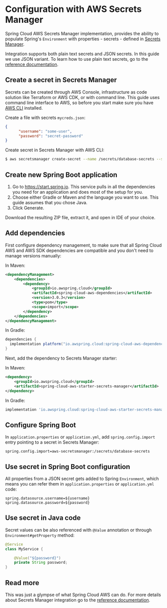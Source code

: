 # Configuration with AWS Secrets Manager

Spring Cloud AWS Secrets Manager implementation, provides the ability to populate Spring's `Environment` with properties - secrets - defined in [Secrets Manager](https://aws.amazon.com/secrets-manager/).

Integration supports both plain text secrets and JSON secrets. In this guide we use JSON variant. To learn how to use plain text secrets, go to the [reference documentation](https://docs.awspring.io/spring-cloud-aws/docs/3.0.3/reference/html/index.html#using-plain-text-secrets).

## Create a secret in Secrets Manager

Secrets can be created through AWS Console, infrastructure as code solution like Terraform or AWS CDK, or with command line. This guide uses command line interface to AWS, so before you start make sure you have [AWS CLI](https://docs.aws.amazon.com/cli/latest/userguide/cli-chap-welcome.html) installed.

Create a file with secrets `mycreds.json`:

```json
{
      "username": "some-user",
      "password": "secret-password"
}
```

Create secret in Secrets Manager with AWS CLI:

```bash
$ aws secretsmanager create-secret --name /secrets/database-secrets --secret-string file://mycreds.json
```

## Create new Spring Boot application

1. Go to https://start.spring.io. This service pulls in all the dependencies you need for an application and does most of the setup for you.
2. Choose either Gradle or Maven and the language you want to use. This guide assumes that you chose Java.
4. Click Generate.

Download the resulting ZIP file, extract it, and open in IDE of your choice.

## Add dependencies

First configure dependency management, to make sure that all Spring Cloud AWS and AWS SDK dependencies are compatible and you don't need to manage versions manually:

In Maven:

```xml
<dependencyManagement>
    <dependencies>
        <dependency>
            <groupId>io.awspring.cloud</groupId>
            <artifactId>spring-cloud-aws-dependencies</artifactId>
            <version>3.0.3</version>
            <type>pom</type>
            <scope>import</scope>
        </dependency>
    </dependencies>
</dependencyManagement>
```

In Gradle:

```groovy
dependencies {
  implementation platform("io.awspring.cloud:spring-cloud-aws-dependencies:3.0.3")
}
```

Next, add the dependency to Secrets Manager starter:

In Maven:

```xml
<dependency>
    <groupId>io.awspring.cloud</groupId>
    <artifactId>spring-cloud-aws-starter-secrets-manager</artifactId>
</dependency>
```

In Gradle:

```groovy
implementation 'io.awspring.cloud:spring-cloud-aws-starter-secrets-manager'
```

## Configure Spring Boot

In `application.properties` or `application.yml`, add `spring.config.import` entry pointing to a secret in Secrets Manager:

```properties
spring.config.import=aws-secretsmanager:/secrets/database-secrets
```

## Use secret in Spring Boot configuration

All properties from a JSON secret gets added to Spring `Environment`, which means you can refer them in `application.properties` or `application.yml` code:

```properties
spring.datasource.username=${username}
spring.datasource.password=${password}
```

## Use secret in Java code

Secret values can be also referenced with `@Value` annotation or through `Environment#getProperty` method:

```java
@Service
class MyService {

    @Value("${password}") 
    private String password;
}
```

## Read more

This was just a glympse of what Spring Cloud AWS can do. For more details about Secrets Manager integration go to the [reference documentation](https://docs.awspring.io/spring-cloud-aws/docs/3.0.2/reference/html/index.html#spring-cloud-aws-secrets-manager).
